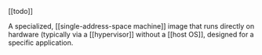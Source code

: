 [[todo]]

A specialized, [[single-address-space machine]] image that runs directly on hardware (typically via a [[hypervisor]] without a [[host OS]], designed for a specific application.
